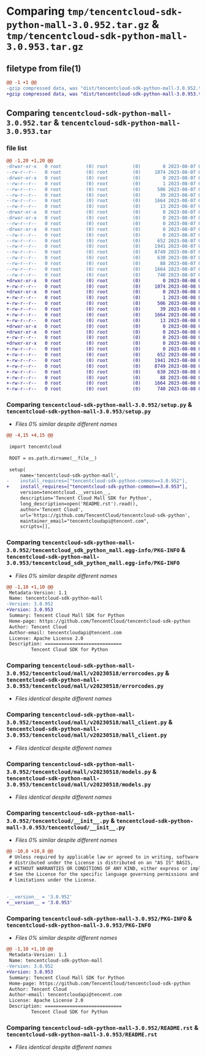 # Comparing `tmp/tencentcloud-sdk-python-mall-3.0.952.tar.gz` & `tmp/tencentcloud-sdk-python-mall-3.0.953.tar.gz`

## filetype from file(1)

```diff
@@ -1 +1 @@
-gzip compressed data, was "dist/tencentcloud-sdk-python-mall-3.0.952.tar", last modified: Mon Aug  7 08:57:12 2023, max compression
+gzip compressed data, was "dist/tencentcloud-sdk-python-mall-3.0.953.tar", last modified: Tue Aug  8 00:28:15 2023, max compression
```

## Comparing `tencentcloud-sdk-python-mall-3.0.952.tar` & `tencentcloud-sdk-python-mall-3.0.953.tar`

### file list

```diff
@@ -1,20 +1,20 @@
-drwxr-xr-x   0 root         (0) root         (0)        0 2023-08-07 08:57:12.000000 tencentcloud-sdk-python-mall-3.0.952/
--rw-r--r--   0 root         (0) root         (0)     1074 2023-08-07 08:57:12.000000 tencentcloud-sdk-python-mall-3.0.952/setup.py
-drwxr-xr-x   0 root         (0) root         (0)        0 2023-08-07 08:57:12.000000 tencentcloud-sdk-python-mall-3.0.952/tencentcloud_sdk_python_mall.egg-info/
--rw-r--r--   0 root         (0) root         (0)        1 2023-08-07 08:57:12.000000 tencentcloud-sdk-python-mall-3.0.952/tencentcloud_sdk_python_mall.egg-info/dependency_links.txt
--rw-r--r--   0 root         (0) root         (0)      506 2023-08-07 08:57:12.000000 tencentcloud-sdk-python-mall-3.0.952/tencentcloud_sdk_python_mall.egg-info/SOURCES.txt
--rw-r--r--   0 root         (0) root         (0)       39 2023-08-07 08:57:12.000000 tencentcloud-sdk-python-mall-3.0.952/tencentcloud_sdk_python_mall.egg-info/requires.txt
--rw-r--r--   0 root         (0) root         (0)     1664 2023-08-07 08:57:12.000000 tencentcloud-sdk-python-mall-3.0.952/tencentcloud_sdk_python_mall.egg-info/PKG-INFO
--rw-r--r--   0 root         (0) root         (0)       13 2023-08-07 08:57:12.000000 tencentcloud-sdk-python-mall-3.0.952/tencentcloud_sdk_python_mall.egg-info/top_level.txt
-drwxr-xr-x   0 root         (0) root         (0)        0 2023-08-07 08:57:12.000000 tencentcloud-sdk-python-mall-3.0.952/tencentcloud/
-drwxr-xr-x   0 root         (0) root         (0)        0 2023-08-07 08:57:12.000000 tencentcloud-sdk-python-mall-3.0.952/tencentcloud/mall/
--rw-r--r--   0 root         (0) root         (0)        0 2023-08-07 08:57:12.000000 tencentcloud-sdk-python-mall-3.0.952/tencentcloud/mall/__init__.py
-drwxr-xr-x   0 root         (0) root         (0)        0 2023-08-07 08:57:12.000000 tencentcloud-sdk-python-mall-3.0.952/tencentcloud/mall/v20230518/
--rw-r--r--   0 root         (0) root         (0)        0 2023-08-07 08:57:12.000000 tencentcloud-sdk-python-mall-3.0.952/tencentcloud/mall/v20230518/__init__.py
--rw-r--r--   0 root         (0) root         (0)      652 2023-08-07 08:57:12.000000 tencentcloud-sdk-python-mall-3.0.952/tencentcloud/mall/v20230518/errorcodes.py
--rw-r--r--   0 root         (0) root         (0)     1941 2023-08-07 08:57:12.000000 tencentcloud-sdk-python-mall-3.0.952/tencentcloud/mall/v20230518/mall_client.py
--rw-r--r--   0 root         (0) root         (0)     8749 2023-08-07 08:57:12.000000 tencentcloud-sdk-python-mall-3.0.952/tencentcloud/mall/v20230518/models.py
--rw-r--r--   0 root         (0) root         (0)      630 2023-08-07 08:57:12.000000 tencentcloud-sdk-python-mall-3.0.952/tencentcloud/__init__.py
--rw-r--r--   0 root         (0) root         (0)       88 2023-08-07 08:57:12.000000 tencentcloud-sdk-python-mall-3.0.952/setup.cfg
--rw-r--r--   0 root         (0) root         (0)     1664 2023-08-07 08:57:12.000000 tencentcloud-sdk-python-mall-3.0.952/PKG-INFO
--rw-r--r--   0 root         (0) root         (0)      740 2023-08-07 08:57:12.000000 tencentcloud-sdk-python-mall-3.0.952/README.rst
+drwxr-xr-x   0 root         (0) root         (0)        0 2023-08-08 00:28:15.000000 tencentcloud-sdk-python-mall-3.0.953/
+-rw-r--r--   0 root         (0) root         (0)     1074 2023-08-08 00:28:15.000000 tencentcloud-sdk-python-mall-3.0.953/setup.py
+drwxr-xr-x   0 root         (0) root         (0)        0 2023-08-08 00:28:15.000000 tencentcloud-sdk-python-mall-3.0.953/tencentcloud_sdk_python_mall.egg-info/
+-rw-r--r--   0 root         (0) root         (0)        1 2023-08-08 00:28:15.000000 tencentcloud-sdk-python-mall-3.0.953/tencentcloud_sdk_python_mall.egg-info/dependency_links.txt
+-rw-r--r--   0 root         (0) root         (0)      506 2023-08-08 00:28:15.000000 tencentcloud-sdk-python-mall-3.0.953/tencentcloud_sdk_python_mall.egg-info/SOURCES.txt
+-rw-r--r--   0 root         (0) root         (0)       39 2023-08-08 00:28:15.000000 tencentcloud-sdk-python-mall-3.0.953/tencentcloud_sdk_python_mall.egg-info/requires.txt
+-rw-r--r--   0 root         (0) root         (0)     1664 2023-08-08 00:28:15.000000 tencentcloud-sdk-python-mall-3.0.953/tencentcloud_sdk_python_mall.egg-info/PKG-INFO
+-rw-r--r--   0 root         (0) root         (0)       13 2023-08-08 00:28:15.000000 tencentcloud-sdk-python-mall-3.0.953/tencentcloud_sdk_python_mall.egg-info/top_level.txt
+drwxr-xr-x   0 root         (0) root         (0)        0 2023-08-08 00:28:15.000000 tencentcloud-sdk-python-mall-3.0.953/tencentcloud/
+drwxr-xr-x   0 root         (0) root         (0)        0 2023-08-08 00:28:15.000000 tencentcloud-sdk-python-mall-3.0.953/tencentcloud/mall/
+-rw-r--r--   0 root         (0) root         (0)        0 2023-08-08 00:28:15.000000 tencentcloud-sdk-python-mall-3.0.953/tencentcloud/mall/__init__.py
+drwxr-xr-x   0 root         (0) root         (0)        0 2023-08-08 00:28:15.000000 tencentcloud-sdk-python-mall-3.0.953/tencentcloud/mall/v20230518/
+-rw-r--r--   0 root         (0) root         (0)        0 2023-08-08 00:28:15.000000 tencentcloud-sdk-python-mall-3.0.953/tencentcloud/mall/v20230518/__init__.py
+-rw-r--r--   0 root         (0) root         (0)      652 2023-08-08 00:28:15.000000 tencentcloud-sdk-python-mall-3.0.953/tencentcloud/mall/v20230518/errorcodes.py
+-rw-r--r--   0 root         (0) root         (0)     1941 2023-08-08 00:28:15.000000 tencentcloud-sdk-python-mall-3.0.953/tencentcloud/mall/v20230518/mall_client.py
+-rw-r--r--   0 root         (0) root         (0)     8749 2023-08-08 00:28:15.000000 tencentcloud-sdk-python-mall-3.0.953/tencentcloud/mall/v20230518/models.py
+-rw-r--r--   0 root         (0) root         (0)      630 2023-08-08 00:28:15.000000 tencentcloud-sdk-python-mall-3.0.953/tencentcloud/__init__.py
+-rw-r--r--   0 root         (0) root         (0)       88 2023-08-08 00:28:15.000000 tencentcloud-sdk-python-mall-3.0.953/setup.cfg
+-rw-r--r--   0 root         (0) root         (0)     1664 2023-08-08 00:28:15.000000 tencentcloud-sdk-python-mall-3.0.953/PKG-INFO
+-rw-r--r--   0 root         (0) root         (0)      740 2023-08-08 00:28:15.000000 tencentcloud-sdk-python-mall-3.0.953/README.rst
```

### Comparing `tencentcloud-sdk-python-mall-3.0.952/setup.py` & `tencentcloud-sdk-python-mall-3.0.953/setup.py`

 * *Files 0% similar despite different names*

```diff
@@ -4,15 +4,15 @@
 
 import tencentcloud
 
 ROOT = os.path.dirname(__file__)
 
 setup(
     name='tencentcloud-sdk-python-mall',
-    install_requires=["tencentcloud-sdk-python-common==3.0.952"],
+    install_requires=["tencentcloud-sdk-python-common==3.0.953"],
     version=tencentcloud.__version__,
     description='Tencent Cloud Mall SDK for Python',
     long_description=open('README.rst').read(),
     author='Tencent Cloud',
     url='https://github.com/TencentCloud/tencentcloud-sdk-python',
     maintainer_email="tencentcloudapi@tencent.com",
     scripts=[],
```

### Comparing `tencentcloud-sdk-python-mall-3.0.952/tencentcloud_sdk_python_mall.egg-info/PKG-INFO` & `tencentcloud-sdk-python-mall-3.0.953/tencentcloud_sdk_python_mall.egg-info/PKG-INFO`

 * *Files 0% similar despite different names*

```diff
@@ -1,10 +1,10 @@
 Metadata-Version: 1.1
 Name: tencentcloud-sdk-python-mall
-Version: 3.0.952
+Version: 3.0.953
 Summary: Tencent Cloud Mall SDK for Python
 Home-page: https://github.com/TencentCloud/tencentcloud-sdk-python
 Author: Tencent Cloud
 Author-email: tencentcloudapi@tencent.com
 License: Apache License 2.0
 Description: ============================
         Tencent Cloud SDK for Python
```

### Comparing `tencentcloud-sdk-python-mall-3.0.952/tencentcloud/mall/v20230518/errorcodes.py` & `tencentcloud-sdk-python-mall-3.0.953/tencentcloud/mall/v20230518/errorcodes.py`

 * *Files identical despite different names*

### Comparing `tencentcloud-sdk-python-mall-3.0.952/tencentcloud/mall/v20230518/mall_client.py` & `tencentcloud-sdk-python-mall-3.0.953/tencentcloud/mall/v20230518/mall_client.py`

 * *Files identical despite different names*

### Comparing `tencentcloud-sdk-python-mall-3.0.952/tencentcloud/mall/v20230518/models.py` & `tencentcloud-sdk-python-mall-3.0.953/tencentcloud/mall/v20230518/models.py`

 * *Files identical despite different names*

### Comparing `tencentcloud-sdk-python-mall-3.0.952/tencentcloud/__init__.py` & `tencentcloud-sdk-python-mall-3.0.953/tencentcloud/__init__.py`

 * *Files 0% similar despite different names*

```diff
@@ -10,8 +10,8 @@
 # Unless required by applicable law or agreed to in writing, software
 # distributed under the License is distributed on an "AS IS" BASIS,
 # WITHOUT WARRANTIES OR CONDITIONS OF ANY KIND, either express or implied.
 # See the License for the specific language governing permissions and
 # limitations under the License.
 
 
-__version__ = '3.0.952'
+__version__ = '3.0.953'
```

### Comparing `tencentcloud-sdk-python-mall-3.0.952/PKG-INFO` & `tencentcloud-sdk-python-mall-3.0.953/PKG-INFO`

 * *Files 0% similar despite different names*

```diff
@@ -1,10 +1,10 @@
 Metadata-Version: 1.1
 Name: tencentcloud-sdk-python-mall
-Version: 3.0.952
+Version: 3.0.953
 Summary: Tencent Cloud Mall SDK for Python
 Home-page: https://github.com/TencentCloud/tencentcloud-sdk-python
 Author: Tencent Cloud
 Author-email: tencentcloudapi@tencent.com
 License: Apache License 2.0
 Description: ============================
         Tencent Cloud SDK for Python
```

### Comparing `tencentcloud-sdk-python-mall-3.0.952/README.rst` & `tencentcloud-sdk-python-mall-3.0.953/README.rst`

 * *Files identical despite different names*

